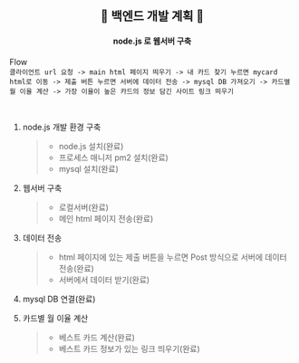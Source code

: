 ##  <center> 💯 백엔드 개발 계획 💯 <center/>

#### <center> **node.js** 로 웹서버 구축 <center/>

Flow <br/>
`클라이언트 url 요청 -> main html 페이지 띄우기 -> 내 카드 찾기 누르면 mycard html로 이동 -> 제출 버튼 누르면 서버에 데이터 전송 -> mysql DB 가져오기 -> 카드별 월 이율 계산 -> 가장 이율이 높은 카드의 정보 담긴 사이트 링크 띄우기`

<br/>

1. node.js 개발 환경 구축
    > - node.js 설치(완료)
    > - 프로세스 매니저 pm2 설치(완료) 
    > - mysql 설치(완료)

2. 웹서버 구축
    > - 로컬서버(완료)
    > - 메인 html 페이지 전송(완료)

3. 데이터 전송
    > - html 페이지에 있는 제출 버튼을 누르면 Post 방식으로 서버에 데이터 전송(완료)
    > - 서버에서 데이터 받기(완료)

4. mysql DB 연결(완료)
    
5. 카드별 월 이율 계산
    > - 베스트 카드 계산(완료)
    > - 베스트 카드 정보가 있는 링크 띄우기(완료)

